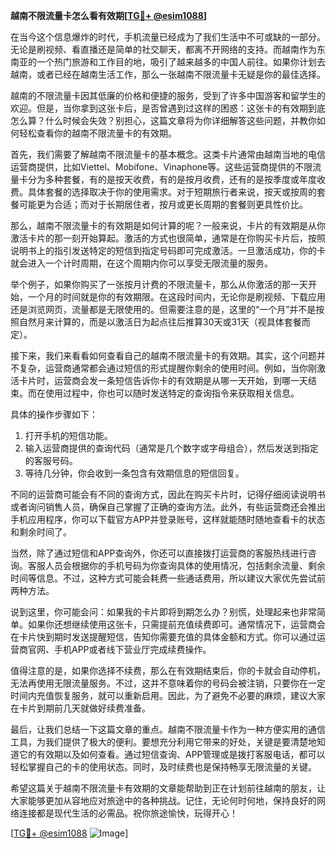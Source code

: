 **越南不限流量卡怎么看有效期[[TG💪+ @esim1088](https://t.me/s/esim1088)]**

在当今这个信息爆炸的时代，手机流量已经成为了我们生活中不可或缺的一部分。无论是刷视频、看直播还是简单的社交聊天，都离不开网络的支持。而越南作为东南亚的一个热门旅游和工作目的地，吸引了越来越多的中国人前往。如果你计划去越南，或者已经在越南生活工作，那么一张越南不限流量卡无疑是你的最佳选择。

越南的不限流量卡因其低廉的价格和便捷的服务，受到了许多中国游客和留学生的欢迎。但是，当你拿到这张卡后，是否曾遇到过这样的困惑：这张卡的有效期到底怎么算？什么时候会失效？别担心，这篇文章将为你详细解答这些问题，并教你如何轻松查看你的越南不限流量卡的有效期。

首先，我们需要了解越南不限流量卡的基本概念。这类卡片通常由越南当地的电信运营商提供，比如Viettel、Mobifone、Vinaphone等。这些运营商提供的不限流量卡分为多种套餐，有的是按天收费，有的是按月收费，还有的是按季度或年度收费。具体套餐的选择取决于你的使用需求。对于短期旅行者来说，按天或按周的套餐可能更为合适；而对于长期居住者，按月或更长周期的套餐则更具性价比。

那么，越南不限流量卡的有效期是如何计算的呢？一般来说，卡片的有效期是从你激活卡片的那一刻开始算起。激活的方式也很简单，通常是在你购买卡片后，按照说明书上的指引发送特定的短信到指定号码即可完成激活。一旦激活成功，你的卡就会进入一个计时周期，在这个周期内你可以享受无限流量的服务。

举个例子，如果你购买了一张按月计费的不限流量卡，那么从你激活的那一天开始，一个月的时间就是你的有效期限。在这段时间内，无论你是刷视频、下载应用还是浏览网页，流量都是无限使用的。但需要注意的是，这里的“一个月”并不是按照自然月来计算的，而是以激活日为起点往后推算30天或31天（视具体套餐而定）。

接下来，我们来看看如何查看自己的越南不限流量卡的有效期。其实，这个问题并不复杂，运营商通常都会通过短信的形式提醒你剩余的使用时间。例如，当你刚激活卡片时，运营商会发一条短信告诉你卡的有效期是从哪一天开始，到哪一天结束。而在使用过程中，你也可以随时发送特定的查询指令来获取相关信息。

具体的操作步骤如下：
1. 打开手机的短信功能。
2. 输入运营商提供的查询代码（通常是几个数字或字母组合），然后发送到指定的客服号码。
3. 等待几分钟，你会收到一条包含有效期信息的短信回复。

不同的运营商可能会有不同的查询方式，因此在购买卡片时，记得仔细阅读说明书或者询问销售人员，确保自己掌握了正确的查询方法。此外，有些运营商还会推出手机应用程序，你可以下载官方APP并登录账号，这样就能随时随地查看卡的状态和剩余时间了。

当然，除了通过短信和APP查询外，你还可以直接拨打运营商的客服热线进行咨询。客服人员会根据你的手机号码为你查询具体的使用情况，包括剩余流量、剩余时间等信息。不过，这种方式可能会耗费一些通话费用，所以建议大家优先尝试前两种方法。

说到这里，你可能会问：如果我的卡片即将到期怎么办？别慌，处理起来也非常简单。如果你还想继续使用这张卡，只需提前充值续费即可。通常情况下，运营商会在卡片快到期时发送提醒短信，告知你需要充值的具体金额和方式。你可以通过运营商官网、手机APP或者线下营业厅完成续费操作。

值得注意的是，如果你选择不续费，那么在有效期结束后，你的卡就会自动停机，无法再使用无限流量服务。不过，这并不意味着你的号码会被注销，只要你在一定时间内充值恢复服务，就可以重新启用。因此，为了避免不必要的麻烦，建议大家在卡片到期前几天就做好续费准备。

最后，让我们总结一下这篇文章的重点。越南不限流量卡作为一种方便实用的通信工具，为我们提供了极大的便利。要想充分利用它带来的好处，关键是要清楚地知道它的有效期以及如何查看。通过短信查询、APP管理或是拨打客服电话，都可以轻松掌握自己的卡的使用状态。同时，及时续费也是保持畅享无限流量的关键。

希望这篇关于越南不限流量卡有效期的文章能帮助到正在计划前往越南的朋友，让大家能够更加从容地应对旅途中的各种挑战。记住，无论何时何地，保持良好的网络连接都是现代生活的必需品。祝你旅途愉快，玩得开心！

[[TG💪+ @esim1088](https://t.me/s/esim1088) ![Image](https://i.postimg.cc/4NQfJmqS/Snipaste-2025-05-13-00-14-12.png)]